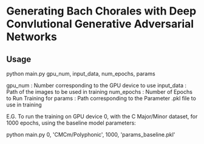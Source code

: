 # Generating Bach Chorales with Deep Convlutional Generative Adversarial Networks

## Usage

python main.py gpu_num, input_data, num_epochs, params

gpu_num    : Number corresponding to the GPU device to use
input_data : Path of the images to be used in training
num_epochs : Number of Epochs to Run Training for
params     : Path corresponding to the Parameter .pkl file to use in training

E.G.
To run the training on GPU device 0, with the C Major/Minor dataset, for 1000 epochs, using the baseline model parameters:

python main.py 0, 'CMCm/Polyphonic', 1000, 'params_baseline.pkl'
